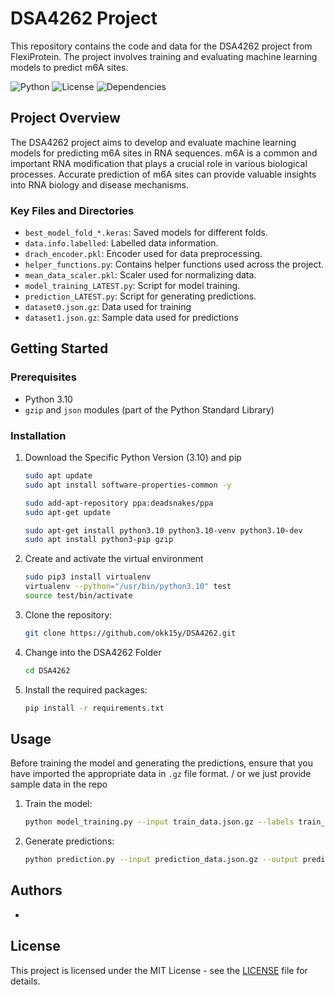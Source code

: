 # DSA4262 Project
This repository contains the code and data for the DSA4262 project from FlexiProtein. The project involves training and evaluating machine learning models to predict m6A sites.

![Python](https://img.shields.io/badge/python-3.10-blue.svg)
![License](https://img.shields.io/badge/license-MIT-green.svg)
![Dependencies](https://img.shields.io/badge/dependencies-up%20to%20date-brightgreen.svg)

## Project Overview

The DSA4262 project aims to develop and evaluate machine learning models for predicting m6A sites in RNA sequences. m6A is a common and important RNA modification that plays a crucial role in various biological processes. Accurate prediction of m6A sites can provide valuable insights into RNA biology and disease mechanisms.


### Key Files and Directories

- `best_model_fold_*.keras`: Saved models for different folds.
- `data.info.labelled`: Labelled data information.
- `drach_encoder.pkl`: Encoder used for data preprocessing.
- `helper_functions.py`: Contains helper functions used across the project.
- `mean_data_scaler.pkl`: Scaler used for normalizing data.
- `model_training_LATEST.py`: Script for model training.
- `prediction_LATEST.py`: Script for generating predictions.
- `dataset0.json.gz`: Data used for training
- `dataset1.json.gz`: Sample data used for predictions

## Getting Started

### Prerequisites

- Python 3.10
- `gzip` and `json` modules (part of the Python Standard Library)

### Installation

1. Download the Specific Python Version (3.10) and pip
     ```sh
    sudo apt update
    sudo apt install software-properties-common -y
    ```
    
    ```sh
    sudo add-apt-repository ppa:deadsnakes/ppa
    sudo apt-get update
    ```

    ```sh
    sudo apt-get install python3.10 python3.10-venv python3.10-dev
    sudo apt install python3-pip gzip 
    ```
2. Create and activate the virtual environment
    ```sh
    sudo pip3 install virtualenv
    virtualenv --python="/usr/bin/python3.10" test
    source test/bin/activate
    ```

3. Clone the repository:
    ```sh
    git clone https://github.com/okk15y/DSA4262.git
    ```

4. Change into the DSA4262 Folder
    ```sh
    cd DSA4262
    ```

5. Install the required packages:
    ```sh
    pip install -r requirements.txt
    ```

## Usage

Before training the model and generating the predictions, ensure that you have imported the appropriate data in `.gz` file format. / or we just provide sample data in the repo

1. Train the model:
    ```sh
    python model_training.py --input train_data.json.gz --labels train_labels.info.labelled
    ```
2. Generate predictions:
    ```sh
    python prediction.py --input prediction_data.json.gz --output predictions --model trained_model.keras
    ```

## Authors

- 

## License

This project is licensed under the MIT License - see the [LICENSE](LICENSE) file for details.